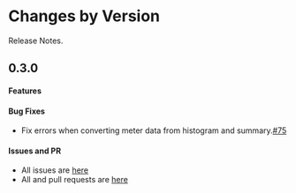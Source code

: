 Changes by Version
==================
Release Notes.

0.3.0
------------------
#### Features

#### Bug Fixes
* Fix errors when converting meter data from histogram and summary.[#75](https://github.com/apache/skywalking-satellite/pull/75)

#### Issues and PR
- All issues are [here](https://github.com/apache/skywalking/milestone/93?closed=1)
- All and pull requests are [here](https://github.com/apache/skywalking-satellite/pulls?q=is%3Apr+is%3Aclosed+milestone%3A0.3.0)